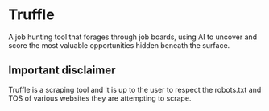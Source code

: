 # Truffle

A job hunting tool that forages through job boards, using AI to uncover and
score the most valuable opportunities hidden beneath the surface.

## Important disclaimer

Truffle is a scraping tool and it is up to the user to respect the robots.txt
and TOS of various websites they are attempting to scrape.
